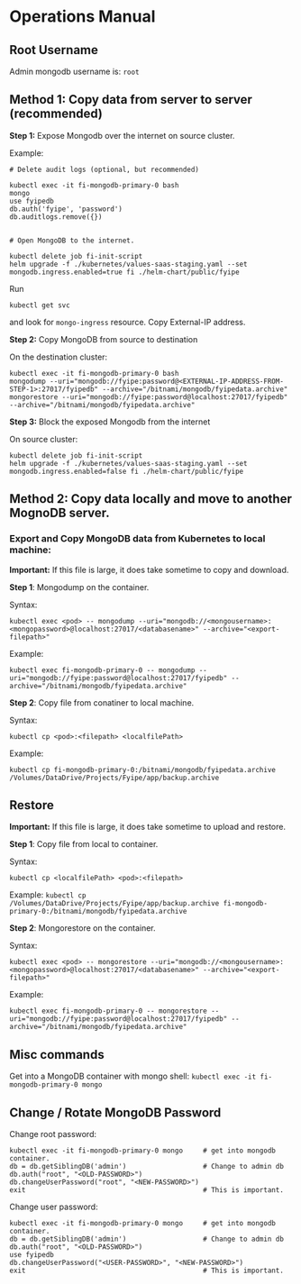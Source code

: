 # Operations Manual

## Root Username

Admin mongodb username is: `root`

## Method 1: Copy data from server to server (recommended)

**Step 1:** Expose Mongodb over the internet on source cluster. 

Example: 

```
# Delete audit logs (optional, but recommended)

kubectl exec -it fi-mongodb-primary-0 bash
mongo
use fyipedb
db.auth('fyipe', 'password')
db.auditlogs.remove({})


# Open MongoDB to the internet.

kubectl delete job fi-init-script
helm upgrade -f ./kubernetes/values-saas-staging.yaml --set mongodb.ingress.enabled=true fi ./helm-chart/public/fyipe
```

Run 

`kubectl get svc`

and look for `mongo-ingress` resource. Copy External-IP address. 

**Step 2:** Copy MongoDB from source to destination

On the destination cluster: 

```
kubectl exec -it fi-mongodb-primary-0 bash
mongodump --uri="mongodb://fyipe:password@<EXTERNAL-IP-ADDRESS-FROM-STEP-1>:27017/fyipedb" --archive="/bitnami/mongodb/fyipedata.archive"
mongorestore --uri="mongodb://fyipe:password@localhost:27017/fyipedb" --archive="/bitnami/mongodb/fyipedata.archive"
```

**Step 3:** Block the exposed Mongodb from the internet

On source cluster: 

```
kubectl delete job fi-init-script
helm upgrade -f ./kubernetes/values-saas-staging.yaml --set mongodb.ingress.enabled=false fi ./helm-chart/public/fyipe
```

## Method 2: Copy data locally and move to another MognoDB server. 

### Export and Copy MongoDB data from Kubernetes to local machine: 

**Important:** If this file is large, it does take sometime to copy and download.

**Step 1**: Mongodump on the container.

Syntax: 

`kubectl exec <pod> -- mongodump --uri="mongodb://<mongousername>:<mongopassword>@localhost:27017/<databasename>" --archive="<export-filepath>"`

Example: 

`kubectl exec fi-mongodb-primary-0 -- mongodump --uri="mongodb://fyipe:password@localhost:27017/fyipedb" --archive="/bitnami/mongodb/fyipedata.archive"`

**Step 2**: Copy file from conatiner to local machine. 

Syntax: 

`kubectl cp <pod>:<filepath> <localfilePath>`

Example:

`kubectl cp fi-mongodb-primary-0:/bitnami/mongodb/fyipedata.archive /Volumes/DataDrive/Projects/Fyipe/app/backup.archive`


## Restore

**Important:** If this file is large, it does take sometime to upload and restore.

**Step 1**: Copy file from local to container. 

Syntax: 

`kubectl cp <localfilePath> <pod>:<filepath> `

Example: 
`kubectl cp /Volumes/DataDrive/Projects/Fyipe/app/backup.archive fi-mongodb-primary-0:/bitnami/mongodb/fyipedata.archive`


**Step 2**: Mongorestore on the container.

Syntax: 

`kubectl exec <pod> -- mongorestore --uri="mongodb://<mongousername>:<mongopassword>@localhost:27017/<databasename>" --archive="<export-filepath>"`

Example: 

`kubectl exec fi-mongodb-primary-0 -- mongorestore --uri="mongodb://fyipe:password@localhost:27017/fyipedb" --archive="/bitnami/mongodb/fyipedata.archive"`

## Misc commands

Get into a MongoDB container with mongo shell: 
`kubectl exec -it fi-mongodb-primary-0 mongo`

## Change / Rotate MongoDB Password

Change root password: 

```
kubectl exec -it fi-mongodb-primary-0 mongo     # get into mongodb container.
db = db.getSiblingDB('admin')                   # Change to admin db
db.auth("root", "<OLD-PASSWORD>")
db.changeUserPassword("root", "<NEW-PASSWORD>")
exit                                            # This is important.
```


Change user password: 

```
kubectl exec -it fi-mongodb-primary-0 mongo     # get into mongodb container.
db = db.getSiblingDB('admin')                   # Change to admin db
db.auth("root", "<OLD-PASSWORD>")
use fyipedb
db.changeUserPassword("<USER-PASSWORD>", "<NEW-PASSWORD>")
exit                                            # This is important.
```


